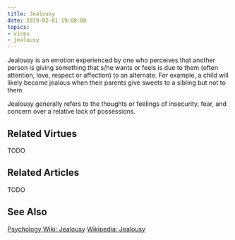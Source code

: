 ```yaml
---
title: Jealousy
date: 2019-02-01 19:00:00
topics: 
- vices
- jealousy
---
```


Jealousy is an emotion experienced by one who perceives that another person is
giving something that s/he wants or feels is due to them (often attention, love,
respect or affection) to an alternate. For example, a child will likely become
jealous when their parents give sweets to a sibling but not to them.

Jealousy generally refers to the thoughts or feelings of insecurity, fear, and
concern over a relative lack of possessions.

## Related Virtues
TODO

## Related Articles
TODO

## See Also
[Psychology Wiki: Jealousy](https://psychology.wikia.org/wiki/jealousy)
[Wikipedia: Jealousy](https://en.wikipedia.org/wiki/Jealousy)
